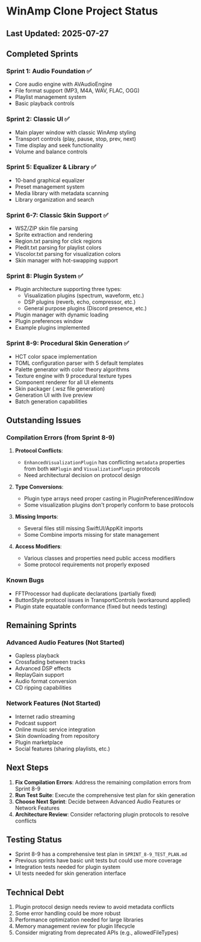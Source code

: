 # WinAmp Clone Project Status

## Last Updated: 2025-07-27

## Completed Sprints

### Sprint 1: Audio Foundation ✅
- Core audio engine with AVAudioEngine
- File format support (MP3, M4A, WAV, FLAC, OGG)
- Playlist management system
- Basic playback controls

### Sprint 2: Classic UI ✅
- Main player window with classic WinAmp styling
- Transport controls (play, pause, stop, prev, next)
- Time display and seek functionality
- Volume and balance controls

### Sprint 5: Equalizer & Library ✅
- 10-band graphical equalizer
- Preset management system
- Media library with metadata scanning
- Library organization and search

### Sprint 6-7: Classic Skin Support ✅
- WSZ/ZIP skin file parsing
- Sprite extraction and rendering
- Region.txt parsing for click regions
- Pledit.txt parsing for playlist colors
- Viscolor.txt parsing for visualization colors
- Skin manager with hot-swapping support

### Sprint 8: Plugin System ✅
- Plugin architecture supporting three types:
  - Visualization plugins (spectrum, waveform, etc.)
  - DSP plugins (reverb, echo, compressor, etc.)
  - General purpose plugins (Discord presence, etc.)
- Plugin manager with dynamic loading
- Plugin preferences window
- Example plugins implemented

### Sprint 8-9: Procedural Skin Generation ✅
- HCT color space implementation
- TOML configuration parser with 5 default templates
- Palette generator with color theory algorithms
- Texture engine with 9 procedural texture types
- Component renderer for all UI elements
- Skin packager (.wsz file generation)
- Generation UI with live preview
- Batch generation capabilities

## Outstanding Issues

### Compilation Errors (from Sprint 8-9)
1. **Protocol Conflicts**:
   - `EnhancedVisualizationPlugin` has conflicting `metadata` properties from both `WAPlugin` and `VisualizationPlugin` protocols
   - Need architectural decision on protocol design

2. **Type Conversions**:
   - Plugin type arrays need proper casting in PluginPreferencesWindow
   - Some visualization plugins don't properly conform to base protocols

3. **Missing Imports**:
   - Several files still missing SwiftUI/AppKit imports
   - Some Combine imports missing for state management

4. **Access Modifiers**:
   - Various classes and properties need public access modifiers
   - Some protocol requirements not properly exposed

### Known Bugs
- FFTProcessor had duplicate declarations (partially fixed)
- ButtonStyle protocol issues in TransportControls (workaround applied)
- Plugin state equatable conformance (fixed but needs testing)

## Remaining Sprints

### Advanced Audio Features (Not Started)
- Gapless playback
- Crossfading between tracks
- Advanced DSP effects
- ReplayGain support
- Audio format conversion
- CD ripping capabilities

### Network Features (Not Started)
- Internet radio streaming
- Podcast support
- Online music service integration
- Skin downloading from repository
- Plugin marketplace
- Social features (sharing playlists, etc.)

## Next Steps

1. **Fix Compilation Errors**: Address the remaining compilation errors from Sprint 8-9
2. **Run Test Suite**: Execute the comprehensive test plan for skin generation
3. **Choose Next Sprint**: Decide between Advanced Audio Features or Network Features
4. **Architecture Review**: Consider refactoring plugin protocols to resolve conflicts

## Testing Status

- Sprint 8-9 has a comprehensive test plan in `SPRINT_8-9_TEST_PLAN.md`
- Previous sprints have basic unit tests but could use more coverage
- Integration tests needed for plugin system
- UI tests needed for skin generation interface

## Technical Debt

1. Plugin protocol design needs review to avoid metadata conflicts
2. Some error handling could be more robust
3. Performance optimization needed for large libraries
4. Memory management review for plugin lifecycle
5. Consider migrating from deprecated APIs (e.g., allowedFileTypes)